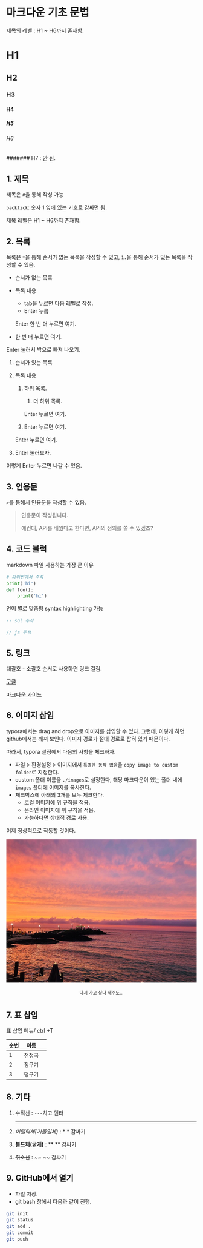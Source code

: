 # 마크다운 기초 문법



제목의 레벨 : H1 ~ H6까지 존재함.

# H1

## H2

### H3

#### H4

##### H5

###### H6

####### H7 : 안 됨.





## 1. 제목

제목은 `#`을 통해 작성 가능

`backtick`: 숫자 1 옆에 있는 기호로 감싸면 됨.

제목 레벨은 H1 ~ H6까지 존재함.





## 2. 목록

목록은 `*`을 통해 순서가 없는 목록을 작성할 수 있고, `1.`을 통해 순서가 있는 목록을 작성할 수 있음.

* 순서가 없는 목록

* 목록 내용

  * tab을 누르면 다음 레벨로 작성.
  * Enter 누름

  Enter 한 번 더 누르면 여기.

* 한 번 더 누르면 여기.

Enter 눌러서 밖으로 빠져 나오기.



1. 순서가 있는 목록

2. 목록 내용

   1. 하위 목록.

      1. 더 하위 목록.

      Enter 누르면 여기.

   2. Enter 누르면 여기.

   Enter 누르면 여기.

3. Enter 눌러보자.

이렇게 Enter 누르면 나갈 수 있음.





## 3. 인용문

`>`를 통해서 인용문을 작성할 수 있음.

> 인용문이 작성됩니다.
>
> 예컨대, API를 배웠다고 한다면, API의 정의를 쓸 수 있겠죠?





## 4. 코드 블럭

markdown 파일 사용하는 가장 큰 이유

``` python
# 파이썬에서 주석
print('hi')
def foo():
    print('hi')
```

언어 별로 맞춤형 syntax highlighting 가능

``` sql
-- sql 주석
```

``` javascript
// js 주석
```





## 5. 링크

대괄호 - 소괄호 순서로 사용하면 링크 걸림.

[구글](https://google.com)

[마크다운 가이드](https://guides.github.com/features/mastering-markdown/)





## 6. 이미지 삽입

 typora에서는 drag and drop으로 이미지를 삽입할 수 있다. 그런데, 이렇게 하면 github에서는 깨져 보인다. 이미지 경로가 절대 경로로 잡혀 있기 때문이다.

 따라서, typora 설정에서 다음의 사항을 체크하자. 



* 파일 > 환경설정 > 이미지에서 `특별한 동작 없음`을 `copy image to custom folder`로 지정한다.
* custom 폴더 이름을 `./images`로 설정한다, 해당 마크다운이 있는 폴더 내에 `images` 폴더에 이미지를 복사한다.
* 체크박스에 아래의 3개를 모두 체크한다.
  * 로컬 이미지에 위 규칙을 적용.
  * 온라인 이미지에 위 규칙을 적용.
  * 가능하다면 상대적 경로 사용.



이제 정상적으로 작동할 것이다.

![석양1](images/석양1.jpg)

<center><sup> 다시 가고 싶다 제주도...</sup></center>





## 7. 표 삽입

표 삽입 메뉴/ ctrl +T

| 순번 | 이름   |      |
| ---- | ------ | ---- |
| 1    | 전정국 |      |
| 2    | 정구기 |      |
| 3    | 뎡구기 |      |





## 8. 기타

1. 수직선 : `---`치고 엔터

   ---

   

2. *이탤릭체(기울임체)* : * * 감싸기

3. **볼드체(굵게)** : ** ** 감싸기

4. ~~취소선~~ : ~~ ~~ 감싸기





## 9. GitHub에서 열기

* 파일 저장.
* git bash 창에서 다음과 같이 진행.

```bash
git init
git status
git add .
git commit
git push
```





